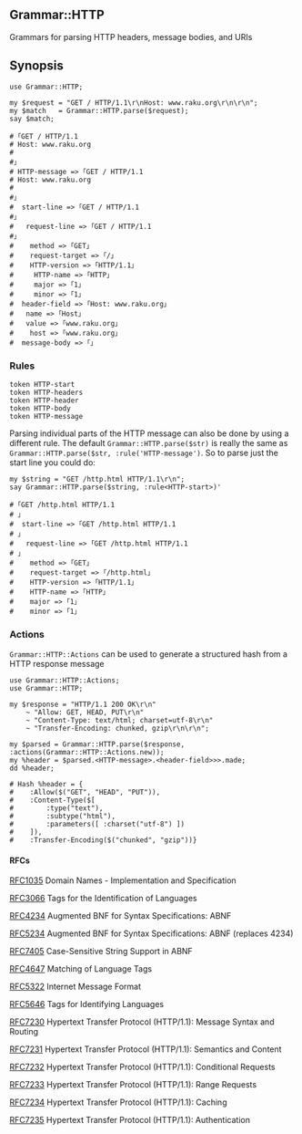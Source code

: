 ## Grammar::HTTP

Grammars for parsing HTTP headers, message bodies, and URIs

## Synopsis

    use Grammar::HTTP;

    my $request = "GET / HTTP/1.1\r\nHost: www.raku.org\r\n\r\n";
    my $match   = Grammar::HTTP.parse($request);
    say $match;

    # ｢GET / HTTP/1.1
    # Host: www.raku.org
    #
    #｣
    # HTTP-message => ｢GET / HTTP/1.1
    # Host: www.raku.org
    #
    #｣
    #  start-line => ｢GET / HTTP/1.1
    #｣
    #   request-line => ｢GET / HTTP/1.1
    #｣
    #    method => ｢GET｣
    #    request-target => ｢/｣
    #    HTTP-version => ｢HTTP/1.1｣
    #     HTTP-name => ｢HTTP｣
    #     major => ｢1｣
    #     minor => ｢1｣
    #  header-field => ｢Host: www.raku.org｣
    #   name => ｢Host｣
    #   value => ｢www.raku.org｣
    #    host => ｢www.raku.org｣
    #  message-body => ｢｣


### Rules

    token HTTP-start
    token HTTP-headers
    token HTTP-header
    token HTTP-body
    token HTTP-message

Parsing individual parts of the HTTP message can also be done by using a different rule. The default 
`Grammar::HTTP.parse($str)` is really the same as `Grammar::HTTP.parse($str, :rule('HTTP-message')`. 
So to parse just the start line you could do:
    
    my $string = "GET /http.html HTTP/1.1\r\n"; 
    say Grammar::HTTP.parse($string, :rule<HTTP-start>)'

    # ｢GET /http.html HTTP/1.1
    # ｣
    #  start-line => ｢GET /http.html HTTP/1.1
    # ｣
    #   request-line => ｢GET /http.html HTTP/1.1
    # ｣
    #    method => ｢GET｣
    #    request-target => ｢/http.html｣
    #    HTTP-version => ｢HTTP/1.1｣
    #    HTTP-name => ｢HTTP｣
    #    major => ｢1｣
    #    minor => ｢1｣

### Actions

`Grammar::HTTP::Actions` can be used to generate a structured hash from a HTTP response message

    use Grammar::HTTP::Actions;
    use Grammar::HTTP;

    my $response = "HTTP/1.1 200 OK\r\n"
        ~ "Allow: GET, HEAD, PUT\r\n"
        ~ "Content-Type: text/html; charset=utf-8\r\n"
        ~ "Transfer-Encoding: chunked, gzip\r\n\r\n";

    my $parsed = Grammar::HTTP.parse($response, :actions(Grammar::HTTP::Actions.new));
    my %header = $parsed.<HTTP-message>.<header-field>>>.made;
    dd %header;

    # Hash %header = {
    #    :Allow($("GET", "HEAD", "PUT")),
    #    :Content-Type($[
    #        :type("text"),
    #        :subtype("html"),
    #        :parameters([ :charset("utf-8") ])
    #    ]),
    #    :Transfer-Encoding($("chunked", "gzip"))}


#### RFCs

[RFC1035](https://www.rfc-editor.org/rfc/rfc1035) Domain Names - Implementation and Specification

[RFC3066](https://www.rfc-editor.org/rfc/rfc3066) Tags for the Identification of Languages

[RFC4234](https://www.rfc-editor.org/rfc/rfc4234) Augmented BNF for Syntax Specifications: ABNF

[RFC5234](https://www.rfc-editor.org/rfc/rfc5234) Augmented BNF for Syntax Specifications: ABNF (replaces 4234)

[RFC7405](https://www.rfc-editor.org/rfc/rfc7405) Case-Sensitive String Support in ABNF

[RFC4647](https://www.rfc-editor.org/rfc/rfc4647) Matching of Language Tags

[RFC5322](https://www.rfc-editor.org/rfc/rfc5322) Internet Message Format

[RFC5646](https://www.rfc-editor.org/rfc/rfc5646) Tags for Identifying Languages

[RFC7230](https://www.rfc-editor.org/rfc/rfc7230) Hypertext Transfer Protocol (HTTP/1.1): Message Syntax and Routing

[RFC7231](https://www.rfc-editor.org/rfc/rfc7231) Hypertext Transfer Protocol (HTTP/1.1): Semantics and Content

[RFC7232](https://www.rfc-editor.org/rfc/rfc7232) Hypertext Transfer Protocol (HTTP/1.1): Conditional Requests

[RFC7233](https://www.rfc-editor.org/rfc/rfc7233) Hypertext Transfer Protocol (HTTP/1.1): Range Requests

[RFC7234](https://www.rfc-editor.org/rfc/rfc7234) Hypertext Transfer Protocol (HTTP/1.1): Caching

[RFC7235](https://www.rfc-editor.org/rfc/rfc7235) Hypertext Transfer Protocol (HTTP/1.1): Authentication
